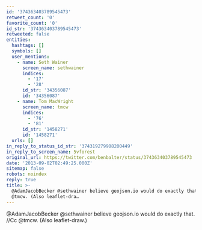 ```yaml
---
id: '374363403789545473'
retweet_count: '0'
favorite_count: '0'
id_str: '374363403789545473'
retweeted: false
entities:
  hashtags: []
  symbols: []
  user_mentions:
    - name: Seth Wainer
      screen_name: sethwainer
      indices:
        - '17'
        - '28'
      id_str: '34356087'
      id: '34356087'
    - name: Tom MacWright
      screen_name: tmcw
      indices:
        - '76'
        - '81'
      id_str: '1458271'
      id: '1458271'
  urls: []
in_reply_to_status_id_str: '374319279908200449'
in_reply_to_screen_name: 5vforest
original_url: https://twitter.com/benbalter/status/374363403789545473
date: '2013-09-02T02:49:25.000Z'
sitemap: false
robots: noindex
reply: true
title: >-
  @AdamJacobBecker @sethwainer believe geojson.io would do exactly that. //Cc
  @tmcw. (Also leaflet-dra…
---
```


@AdamJacobBecker @sethwainer believe geojson.io would do exactly that. //Cc @tmcw. (Also leaflet-draw.)